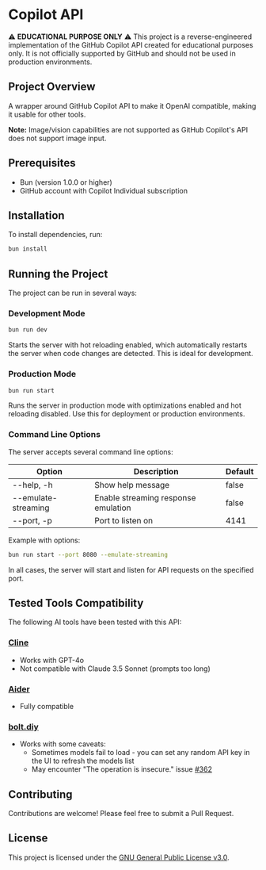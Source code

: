 # Copilot API

⚠️ **EDUCATIONAL PURPOSE ONLY** ⚠️
This project is a reverse-engineered implementation of the GitHub Copilot API created for educational purposes only. It is not officially supported by GitHub and should not be used in production environments.

## Project Overview

A wrapper around GitHub Copilot API to make it OpenAI compatible, making it usable for other tools.

**Note:** Image/vision capabilities are not supported as GitHub Copilot's API does not support image input.

## Prerequisites

- Bun (version 1.0.0 or higher)
- GitHub account with Copilot Individual subscription

## Installation

To install dependencies, run:

```sh
bun install
```

## Running the Project

The project can be run in several ways:

### Development Mode
```sh
bun run dev
```
Starts the server with hot reloading enabled, which automatically restarts the server when code changes are detected. This is ideal for development.

### Production Mode
```sh
bun run start
```
Runs the server in production mode with optimizations enabled and hot reloading disabled. Use this for deployment or production environments.

### Command Line Options

The server accepts several command line options:

| Option              | Description                                     | Default |
|--------------------|-------------------------------------------------|---------|
| --help, -h         | Show help message                               | false   |
| --emulate-streaming| Enable streaming response emulation             | false   |
| --port, -p         | Port to listen on                               | 4141    |

Example with options:
```sh
bun run start --port 8080 --emulate-streaming
```

In all cases, the server will start and listen for API requests on the specified port.

## Tested Tools Compatibility

The following AI tools have been tested with this API:

### [Cline](https://github.com/cline/cline)
- Works with GPT-4o
- Not compatible with Claude 3.5 Sonnet (prompts too long)

### [Aider](https://github.com/Aider-AI/aider)
- Fully compatible

### [bolt.diy](https://github.com/stackblitz-labs/bolt.diy)
- Works with some caveats:
  - Sometimes models fail to load - you can set any random API key in the UI to refresh the models list
  - May encounter "The operation is insecure." issue [#362](https://github.com/stackblitz-labs/bolt.diy/issues/362)

## Contributing

Contributions are welcome! Please feel free to submit a Pull Request.

## License

This project is licensed under the [GNU General Public License v3.0](LICENSE).
